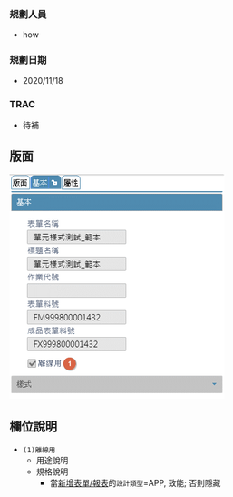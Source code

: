 ### <div id="user">規劃人員</div>
* how

### <div id="updatedate">規劃日期</div>
* 2020/11/18

### <div id="trac">TRAC</div>
* <ps>待補</ps> 

## <div id="layout">版面</div>
![pic][image_Form]

## <div id="object-desc">欄位說明</div>
* `(1)離線用`
    * 用途說明
    * 規格說明    
        * 當[新增表單/報表][link_AddFormReport]的`設計類型`=APP, 致能; 否則隱藏

<!-- 圖片 -->
[image_Form]:attachment/Form.png

<!-- 超連結 -->
[link_AddFormReport]:../Home/AddFormReport